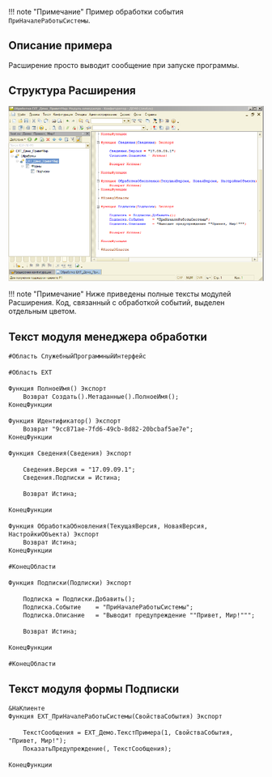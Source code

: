 !!! note "Примечание"
    Пример обработки события `ПриНачалеРаботыСистемы`.

## Описание примера

Расширение просто выводит сообщение при запуске программы.

## Структура Расширения

![Screenshot](../../img/%D0%9F%D1%80%D0%B8%D0%B2%D0%B5%D1%82%20%D0%9C%D0%B8%D1%80%20%D0%B2%20%D0%9A%D0%BE%D0%BD%D1%84%D0%B8%D0%B3%D1%83%D1%80%D0%B0%D1%82%D0%BE%D1%80%D0%B5.png)

!!! note "Примечание"
    Ниже приведены полные тексты модулей Расширения. Код, связанный с обработкой событий, выделен отдельным цветом.

## Текст модуля менеджера обработки

``` hl_lines="16 28-36" linenums="1"
#Область СлужебныйПрограммныйИнтерфейс

#Область ЕХТ

Функция ПолноеИмя() Экспорт
	Возврат Создать().Метаданные().ПолноеИмя();
КонецФункции

Функция Идентификатор() Экспорт
	Возврат "9cc871ae-7fd6-49cb-8d82-20bcbaf5ae7e";
КонецФункции

Функция Сведения(Сведения) Экспорт
	
	Сведения.Версия = "17.09.09.1";
	Сведения.Подписки = Истина;
	
	Возврат Истина;
	
КонецФункции

Функция ОбработкаОбновления(ТекущаяВерсия, НоваяВерсия, НастройкиОбъекта) Экспорт 
	Возврат Истина;
КонецФункции

#КонецОбласти

Функция Подписки(Подписки) Экспорт
	
	Подписка = Подписки.Добавить();
	Подписка.Событие 	= "ПриНачалеРаботыСистемы";
	Подписка.Описание	= "Выводит предупреждение ""Привет, Мир!""";
	
	Возврат Истина;
	
КонецФункции

#КонецОбласти
```

## Текст модуля формы Подписки

``` hl_lines="16 1-7" linenums="1"
&НаКлиенте
Функция ЕХТ_ПриНачалеРаботыСистемы(СвойстваСобытия) Экспорт
	
	ТекстСообщения = ЕХТ_Демо.ТекстПримера(1, СвойстваСобытия, "Привет, Мир!");
	ПоказатьПредупреждение(, ТекстСообщения);
	
КонецФункции	
```